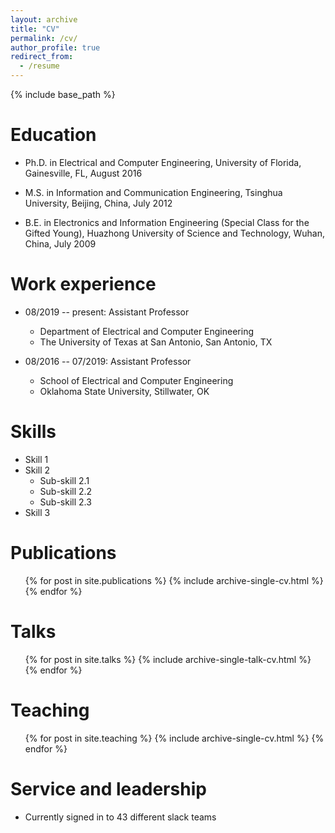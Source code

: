 ```yaml
---
layout: archive
title: "CV"
permalink: /cv/
author_profile: true
redirect_from:
  - /resume
---
```


{% include base_path %}

Education
======
* Ph.D. in Electrical and Computer Engineering, University of Florida, Gainesville, FL, August 2016

* M.S. in Information and Communication Engineering, Tsinghua University, Beijing, China, July 2012
     
* B.E. in Electronics and Information Engineering (Special Class for the Gifted Young), Huazhong University of Science and Technology, Wuhan, China, July 2009


Work experience
======
  
 * 08/2019 -- present: Assistant Professor
  	* Department of Electrical and Computer Engineering 
	* The University of Texas at San Antonio, San Antonio, TX
	
 * 08/2016 -- 07/2019: Assistant Professor
  	* School of Electrical and Computer Engineering 
	* Oklahoma State University, Stillwater, OK
  
Skills
======
* Skill 1
* Skill 2
  * Sub-skill 2.1
  * Sub-skill 2.2
  * Sub-skill 2.3
* Skill 3

Publications
======
  <ul>{% for post in site.publications %}
    {% include archive-single-cv.html %}
  {% endfor %}</ul>
  
Talks
======
  <ul>{% for post in site.talks %}
    {% include archive-single-talk-cv.html %}
  {% endfor %}</ul>
  
Teaching
======
  <ul>{% for post in site.teaching %}
    {% include archive-single-cv.html %}
  {% endfor %}</ul>
  
Service and leadership
======
* Currently signed in to 43 different slack teams
